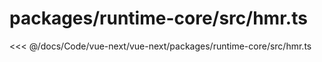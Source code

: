 # packages/runtime-core/src/hmr.ts

<<< @/docs/Code/vue-next/vue-next/packages/runtime-core/src/hmr.ts
